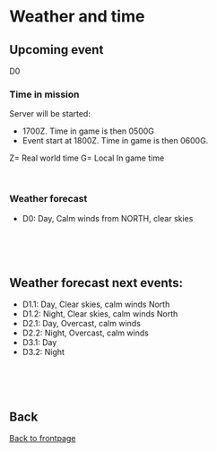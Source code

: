 # Weather and time

## Upcoming event
D0

### Time in mission
Server will be started:
- 1700Z. Time in game is then 0500G
- Event start at 1800Z. Time in game is then 0600G.

Z= Real world time
G= Local In game time

<br>

### Weather forecast
- D0: Day, Calm winds from NORTH, clear skies


<br>
<br>
<br>


## Weather forecast next events:
- D1.1: Day,  Clear skies, calm winds North
- D1.2: Night, Clear skies, calm winds North
- D2.1: Day, Overcast, calm winds
- D2.2: Night, Overcast, calm winds
- D3.1: Day
- D3.2: Night

<br>
<br>
<br>



## Back
[Back to frontpage](https://132nd-vwing.github.io/OPAR-Brief/)
